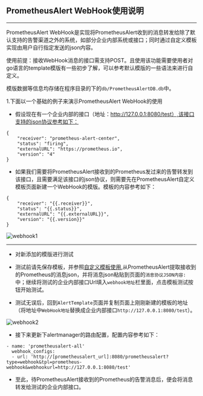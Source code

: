 ## PrometheusAlert WebHook使用说明

--------------------------------------

PrometheusAlert WebHook是实现将PrometheusAlert收到的消息转发给除了默认支持的告警渠道之外的系统，如部分企业内部系统或接口；同时通过自定义模板实现由用户自行指定发送的json内容。

使用前提：接收WebHook消息的接口需支持POST。且使用该功能需要使用者对go语言的template模版有一些初步了解，可以参考默认模版的一些语法来进行自定义。

模版数据等信息均存储在程序目录的下的`db/PrometheusAlertDB.db`中。

1.下面以一个基础的例子来演示PrometheusAlert WebHook的使用

- 假设现在有一个企业内部的接口（地址：http://127.0.0.1:8080/test）,该接口支持的json协议参考如下：

```
{
	"receiver": "prometheus-alert-center",
	"status": "firing",
	"externalURL": "https://prometheus.io",
	"version": "4"
}
```

- 如果我们需要将PrometheusAlert接收到的Prometheus发过来的告警转发到该接口，且需要满足该接口的json协议，则需要先在PrometheusAlert自定义模板页面新建一个WebHook的模版。模板的内容参考如下：
```
{
	"receiver": "{{.receiver}}",
	"status": "{{.status}}",
	"externalURL": "{{.externalURL}}",
	"version": "{{.version}}"
}
```

![webhook1](https://gitee.com/feiyu563/PrometheusAlert/raw/master/doc/webhook1.png)

---------------------------------------------------------------------
- 对新添加的模版进行测试

- 测试前请先保存模板，并参照[自定义模板使用](customtpl.md),从PrometheusAlert提取接收到的Prometheus的消息json，并将消息json粘贴到页面的`消息协议JSON内容: `中；继续将测试的企业内部接口Url填入`webhook地址`栏里面，点击模板测试按钮开始测试。


- 测试无误后，回到`AlertTemplate`页面并复制页面上刚刚新建的模板的地址（将地址中`WebHook地址`替换成企业内部接口`http://127.0.0.1:8080/test`）。

![webhook2](https://gitee.com/feiyu563/PrometheusAlert/raw/master/doc/webhook2.png)

- 接下来更新下alertmanager的路由配置，配置内容参考如下：

```
- name: 'prometheusalert-all'
  webhook_configs:
  - url: 'http://[prometheusalert_url]:8080/prometheusalert?type=webhook&tpl=prometheus-webhook&webhookurl=http://127.0.0.1:8080/test'
```

- 至此，待PrometheusAlert接收到的Prometheus的告警消息后，便会将消息转发给测试的企业内部接口。
